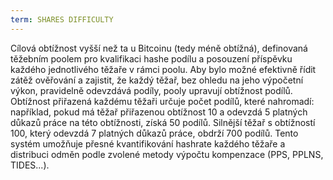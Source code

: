 ```yaml
---
term: SHARES DIFFICULTY
---
```


Cílová obtížnost vyšší než ta u Bitcoinu (tedy méně obtížná), definovaná těžebním poolem pro kvalifikaci hashe podílu a posouzení příspěvku každého jednotlivého těžaře v rámci poolu. Aby bylo možné efektivně řídit zátěž ověřování a zajistit, že každý těžař, bez ohledu na jeho výpočetní výkon, pravidelně odevzdává podíly, pooly upravují obtížnost podílů. Obtížnost přiřazená každému těžaři určuje počet podílů, které nahromadí: například, pokud má těžař přiřazenou obtížnost 10 a odevzdá 5 platných důkazů práce na této obtížnosti, získá 50 podílů. Silnější těžař s obtížností 100, který odevzdá 7 platných důkazů práce, obdrží 700 podílů. Tento systém umožňuje přesné kvantifikování hashrate každého těžaře a distribuci odměn podle zvolené metody výpočtu kompenzace (PPS, PPLNS, TIDES...).